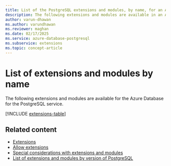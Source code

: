 ```yaml
---
title: List of the PostgreSQL extensions and modules, by name, for an Azure Database for PostgreSQL flexible server|
description: The following extensions and modules are available in an Azure Database for the PostgreSQL flexible server.
author: varun-dhawan
ms.author: varundhawan
ms.reviewer: maghan
ms.date: 02/17/2025
ms.service: azure-database-postgresql
ms.subservice: extensions
ms.topic: concept-article
---
```


# List of extensions and modules by name

The following extensions and modules are available for the Azure Database for the PostgreSQL service.

[!INCLUDE [extensions-table](includes/extensions-table.md)]

## Related content

- [Extensions](concepts-extensions.md)
- [Allow extensions](how-to-allow-extensions.md)
- [Special considerations with extensions and modules](concepts-extensions-considerations.md)
- [List of extensions and modules by version of PostgreSQL](concepts-extensions-by-engine.md)
